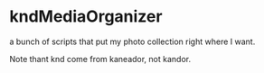 # kndMediaOrganizer
a bunch of scripts that put my photo collection right where I want.

Note thant knd come from kaneador, not kandor.
